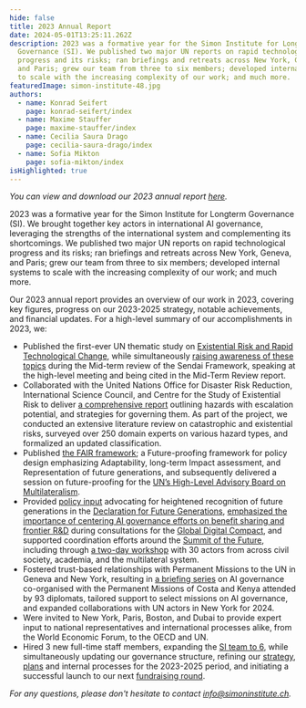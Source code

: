 ```yaml
---
hide: false
title: 2023 Annual Report
date: 2024-05-01T13:25:11.262Z
description: 2023 was a formative year for the Simon Institute for Longterm
  Governance (SI). We published two major UN reports on rapid technological
  progress and its risks; ran briefings and retreats across New York, Geneva,
  and Paris; grew our team from three to six members; developed internal systems
  to scale with the increasing complexity of our work; and much more.
featuredImage: simon-institute-48.jpg
authors:
  - name: Konrad Seifert
    page: konrad-seifert/index
  - name: Maxime Stauffer
    page: maxime-stauffer/index
  - name: Cecilia Saura Drago
    page: cecilia-saura-drago/index
  - name: Sofia Mikton
    page: sofia-mikton/index
isHighlighted: true
---
```

*You can view and download our 2023 annual report [here](https://drive.google.com/file/d/1u1MUgfh7N7b-MgO0fSjVUrbe13MmJN3N/view?usp=drive_link).* 

2023 was a formative year for the Simon Institute for Longterm Governance (SI). We brought together key actors in international AI governance, leveraging the strengths of the international system and complementing its shortcomings. We published two major UN reports on rapid technological progress and its risks; ran briefings and retreats across New York, Geneva, and Paris; grew our team from three to six members; developed internal systems to scale with the increasing complexity of our work; and much more.

Our 2023 annual report provides an overview of our work in 2023, covering key figures, progress on our 2023-2025 strategy, notable achievements, and financial updates. For a high-level summary of our accomplishments in 2023, we:

* Published the first-ever UN thematic study on [Existential Risk and Rapid Technological Change](https://www.simoninstitute.ch/blog/post/existential-risk-and-rapid-technological-change-a-thematic-study-for-undrr/), while simultaneously [raising awareness of these topics](https://www.simoninstitute.ch/blog/post/advancing-sendai-bringing-risks-from-rapid-technological-change-into-disaster-risk-reduction/) during the Mid-term review of the Sendai Framework, speaking at the high-level meeting and being cited in the Mid-Term Review report.
* Collaborated with the United Nations Office for Disaster Risk Reduction, International Science Council, and Centre for the Study of Existential Risk to deliver [a comprehensive report](https://www.simoninstitute.ch/blog/post/hazards-with-escalation-potential-governing-the-drivers-of-global-and-existential-catastrophes/) outlining hazards with escalation potential, and strategies for governing them. As part of the project, we conducted an extensive literature review on catastrophic and existential risks, surveyed over 250 domain experts on various hazard types, and formalized an updated classification. 
* Published [the FAIR framework](https://www.simoninstitute.ch/blog/post/the-fair-framework-a-future-proofing-methodology/); a Future-proofing framework for policy design emphasizing Adaptability, long-term Impact assessment, and Representation of future generations, and subsequently delivered a session on future-proofing for the [UN’s High-Level Advisory Board on Multilateralism](https://highleveladvisoryboard.org/). 
* Provided [policy input](https://www.futureclimatecooperation.org/news/preparing-a-un-declaration-on-future-generations) advocating for heightened recognition of future generations in the [Declaration for Future Generations](https://www.un.org/en/summit-of-the-future/declaration-on-future-generations), [emphasized the importance of centering AI governance efforts on benefit sharing and frontier R&D](https://drive.google.com/file/d/1DeDVP3jksRYcXCq7gPAJbFZdEkPKpcUl/view) during consultations for the [Global Digital Compact](https://www.un.org/techenvoy/global-digital-compact), and supported coordination efforts around the [Summit of the Future](https://www.un.org/en/common-agenda/summit-of-the-future), including through [a two-day workshop](https://www.simoninstitute.ch/blog/post/workshop-proceedings-future-proofing-the-multilateral-system/) with 30 actors from across civil society, academia, and the multilateral system.
* Fostered trust-based relationships with Permanent Missions to the UN in Geneva and New York, resulting in [a briefing series](https://www.simoninstitute.ch/blog/post/ai-governance-briefing-series-for-permanent-missions-to-the-un-in-geneva/) on AI governance co-organised with the Permanent Missions of Costa and Kenya attended by 93 diplomats, tailored support to select missions on AI governance, and expanded collaborations with UN actors in New York for 2024. 
* Were invited to New York, Paris, Boston, and Dubai to provide expert input to national representatives and international processes alike, from the World Economic Forum, to the OECD and UN.
* Hired 3 new full-time staff members, expanding the [SI team to 6](https://www.simoninstitute.ch/about/#our-team), while simultaneously updating our governance structure, refining our [strategy](https://www.simoninstitute.ch/blog/post/our-updated-strategy-and-theory-of-change/), [plans](https://www.simoninstitute.ch/blog/post/our-plans-until-2025/) and internal processes for the 2023-2025 period, and initiating a successful launch to our next [fundraising round](https://www.simoninstitute.ch/donate/).

*For any questions, please don't hesitate to contact info@simoninstitute.ch.*